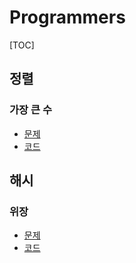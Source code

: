 # Programmers

[TOC]

## 정렬
### 가장 큰 수

- [문제](https://programmers.co.kr/learn/courses/30/lessons/42746?language=python3)
- [코드](https://github.com/hongjy127/TIL/blob/master/coding_test/programmers/practice_sort_2.py)




## 해시
### 위장

- [문제](https://programmers.co.kr/learn/courses/30/lessons/42578)
- [코드](https://github.com/hongjy127/TIL/blob/master/coding_test/programmers/practice_hash_3.py)



